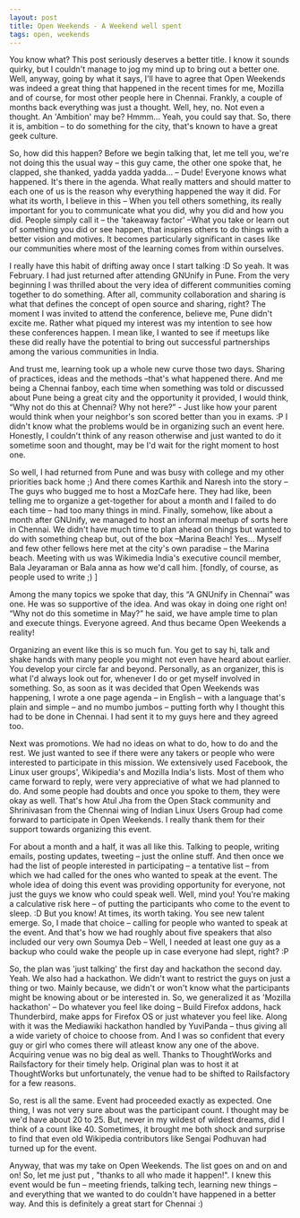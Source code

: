 ```yaml
---
layout: post
title: Open Weekends - A Weekend well spent
tags: open, weekends
---
```


You know what? This post seriously deserves a better title. I know it sounds quirky, but I couldn't manage to jog my mind up to bring out a better one. Well, anyway, going by what it says, I'll have to agree that Open Weekends was indeed a great thing that happened in the recent times for me, Mozilla and of course, for most other people here in Chennai. Frankly, a couple of months back everything was just a thought. Well, hey, no. Not even a thought. An 'Ambition' may be? Hmmm... Yeah, you could say that. So, there it is, ambition – to do something for the city, that's known to have a great geek culture.
<!--break-->
So, how did this happen? Before we begin talking that, let me tell you, we're not doing this the usual way – this guy came, the other one spoke that, he clapped, she thanked, yadda yadda yadda... – Dude! Everyone knows what happened. It's there in the agenda. What really matters and should matter to each one of us is the reason why everything happened the way it did. For what its worth, I believe in this – When you tell others something, its really important for you to communicate what you did, why you did and how you did. People simply call it – the 'takeaway factor' –What you take or learn out of something you did or see happen, that inspires others to do things with a better vision and motives. It becomes particularly significant in cases like our communities where most of the learning comes from within ourselves.

I really have this habit of drifting away once I start talking :D So yeah. It was February. I had just returned after attending GNUnify in Pune. From the very beginning I was thrilled about the very idea of different communities coming together to do something. After all, community collaboration and sharing is what that defines the concept of open source and sharing, right? The moment I was invited to attend the conference, believe me, Pune didn't excite me. Rather what piqued my interest was my intention to see how these conferences happen. I mean like, I wanted to see if meetups like these did really have the potential to bring out successful partnerships among the various communities in India.

And trust me, learning took up a whole new curve those two days. Sharing of practices, ideas and the methods –that's what happened there. And me being a Chennai fanboy, each time when something was told or discussed about Pune being a great city and the opportunity it provided, I would think, “Why not do this at Chennai? Why not here?” - Just like how your parent would think when your neighbor's son scored better than you in exams. :P I didn't know what the problems would be in organizing such an event here. Honestly, I couldn't think of any reason otherwise and just wanted to do it sometime soon and thought, may be I'd wait for the right moment to host one.

So well, I had returned from Pune and was busy with college and my other priorities back home ;) And there comes Karthik and Naresh into the story –The guys who bugged me to host a MozCafe here. They had like, been telling me to organize a get-together for about a month and I failed to do each time – had too many things in mind. Finally, somehow, like about a month after GNUnify, we managed to host an informal meetup of sorts here in Chennai. We didn't have much time to plan ahead on things but wanted to do with something cheap but, out of the box –Marina Beach! Yes... Myself and few other fellows here met at the city's own paradise – the Marina beach. Meeting with us was Wikimedia India's executive council member, Bala Jeyaraman or Bala anna as how we'd call him. [fondly, of course, as people used to write ;) ]

Among the many topics we spoke that day, this “A GNUnify in Chennai” was one. He was so supportive of the idea. And was okay in doing one right on! “Why not do this sometime in May?” he said, we have ample time to plan and execute things. Everyone agreed. And thus became Open Weekends a reality!

Organizing an event like this is so much fun. You get to say hi, talk and shake hands with many people you might not even have heard about earlier. You develop your circle far and beyond. Personally, as an organizer, this is what I'd always look out for, whenever I do or get myself involved in something. So, as soon as it was decided that Open Weekends was happening, I wrote a one page agenda – in English – with a language that's plain and simple – and no mumbo jumbos – putting forth why I thought this had to be done in Chennai. I had sent it to my guys here and they agreed too.

Next was promotions. We had no ideas on what to do, how to do and the rest. We just wanted to see if there were any takers or people who were interested to participate in this mission. We extensively used Facebook, the Linux user groups', Wikipedia's and Mozilla India's lists. Most of them who came forward to reply, were very appreciative of what we had planned to do. And some people had doubts and once you spoke to them, they were okay as well. That's how Atul Jha from the Open Stack community and Shrinivasan from the Chennai wing of Indian Linux Users Group had come forward to participate in Open Weekends. I really thank them for their support towards organizing this event.

For about a month and a half, it was all like this. Talking to people, writing emails, posting updates, tweeting – just the online stuff. And then once we had the list of people interested in participating – a tentative list – from which we had called for the ones who wanted to speak at the event. The whole idea of doing this event was providing opportunity for everyone, not just the guys we know who could speak well. Well, mind you! You're making a calculative risk here – of putting the participants who come to the event to sleep. :D But you know! At times, its worth taking. You see new talent emerge. So, I made that choice – calling for people who wanted to speak at the event. And that's how we had roughly about five speakers that also included our very own Soumya Deb – Well, I needed at least one guy as a backup who could wake the people up in case everyone had slept, right? :P

So, the plan was 'just talking' the first day and hackathon the second day. Yeah. We also had a hackathon. We didn't want to restrict the guys on just a thing or two. Mainly because, we didn't or won't know what the participants might be knowing about or be interested in. So, we generalized it as 'Mozilla hackathon' – Do whatever you feel like doing – Build Firefox addons, hack Thunderbird, make apps for Firefox OS or just whatever you feel like. Along with it was the Mediawiki hackathon handled by YuviPanda – thus giving all a wide variety of choice to choose from. And I was so confident that every guy or girl who comes there will atleast know any one of the above. Acquiring venue was no big deal as well. Thanks to ThoughtWorks and Railsfactory for their timely help. Original plan was to host it at ThoughtWorks but unfortunately, the venue had to be shifted to Railsfactory for a few reasons.

So, rest is all the same. Event had proceeded exactly as expected. One thing, I was not very sure about was the participant count. I thought may be we'd have about 20 to 25. But, never in my wildest of wildest dreams, did I think of a count like 40. Sometimes, it brought me both shock and surprise to find that even old Wikipedia contributors like Sengai Podhuvan had turned up for the event.

Anyway, that was my take on Open Weekends. The list goes on and on and on! So, let me just put , "thanks to all who made it happen!". I knew this event would be fun – meeting friends, talking tech, learning new things – and everything that we wanted to do couldn't have happened in a better way. And this is definitely a great start for Chennai :)

